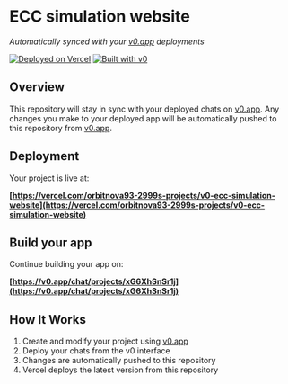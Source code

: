 # ECC simulation website

*Automatically synced with your [v0.app](https://v0.app) deployments*

[![Deployed on Vercel](https://img.shields.io/badge/Deployed%20on-Vercel-black?style=for-the-badge&logo=vercel)](https://vercel.com/orbitnova93-2999s-projects/v0-ecc-simulation-website)
[![Built with v0](https://img.shields.io/badge/Built%20with-v0.app-black?style=for-the-badge)](https://v0.app/chat/projects/xG6XhSnSr1j)

## Overview

This repository will stay in sync with your deployed chats on [v0.app](https://v0.app).
Any changes you make to your deployed app will be automatically pushed to this repository from [v0.app](https://v0.app).

## Deployment

Your project is live at:

**[https://vercel.com/orbitnova93-2999s-projects/v0-ecc-simulation-website](https://vercel.com/orbitnova93-2999s-projects/v0-ecc-simulation-website)**

## Build your app

Continue building your app on:

**[https://v0.app/chat/projects/xG6XhSnSr1j](https://v0.app/chat/projects/xG6XhSnSr1j)**

## How It Works

1. Create and modify your project using [v0.app](https://v0.app)
2. Deploy your chats from the v0 interface
3. Changes are automatically pushed to this repository
4. Vercel deploys the latest version from this repository